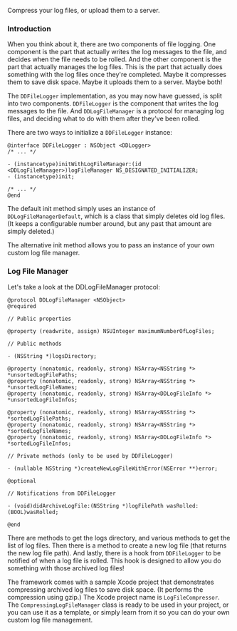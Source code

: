 Compress your log files, or upload them to a server.

### Introduction

When you think about it, there are two components of file logging. One component is the part that actually writes the log messages to the file, and decides when the file needs to be rolled. And the other component is the part that actually manages the log files. This is the part that actually does something with the log files once they're completed. Maybe it compresses them to save disk space. Maybe it uploads them to a server. Maybe both!

The `DDFileLogger` implementation, as you may now have guessed, is split into two components. `DDFileLogger` is the component that writes the log messages to the file. And `DDLogFileManager` is a protocol for managing log files, and deciding what to do with them after they've been rolled.

There are two ways to initialize a `DDFileLogger` instance:
```objc
@interface DDFileLogger : NSObject <DDLogger>
/* ... */

- (instancetype)initWithLogFileManager:(id <DDLogFileManager>)logFileManager NS_DESIGNATED_INITIALIZER;
- (instancetype)init;

/* ... */
@end
```

The default init method simply uses an instance of `DDLogFileManagerDefault`, which is a class that simply deletes old log files. (It keeps a configurable number around, but any past that amount are simply deleted.)

The alternative init method allows you to pass an instance of your own custom log file manager.

### Log File Manager

Let's take a look at the DDLogFileManager protocol:
```objc
@protocol DDLogFileManager <NSObject>
@required

// Public properties

@property (readwrite, assign) NSUInteger maximumNumberOfLogFiles;

// Public methods

- (NSString *)logsDirectory;

@property (nonatomic, readonly, strong) NSArray<NSString *> *unsortedLogFilePaths;
@property (nonatomic, readonly, strong) NSArray<NSString *> *unsortedLogFileNames;
@property (nonatomic, readonly, strong) NSArray<DDLogFileInfo *> *unsortedLogFileInfos;

@property (nonatomic, readonly, strong) NSArray<NSString *> *sortedLogFilePaths;
@property (nonatomic, readonly, strong) NSArray<NSString *> *sortedLogFileNames;
@property (nonatomic, readonly, strong) NSArray<DDLogFileInfo *> *sortedLogFileInfos;

// Private methods (only to be used by DDFileLogger)

- (nullable NSString *)createNewLogFileWithError(NSError **)error;

@optional

// Notifications from DDFileLogger

- (void)didArchiveLogFile:(NSString *)logFilePath wasRolled:(BOOL)wasRolled;

@end
```

There are methods to get the logs directory, and various methods to get the list of log files. Then there is a method to create a new log file (that returns the new log file path). And lastly, there is a hook from `DDFileLogger` to be notified of when a log file is rolled. This hook is designed to allow you do something with those archived log files!

The framework comes with a sample Xcode project that demonstrates compressing archived log files to save disk space. (It performs the compression using gzip.) The Xcode project name is `LogFileCompressor`. The `CompressingLogFileManager` class is ready to be used in your project, or you can use it as a template, or simply learn from it so you can do your own custom log file management.
